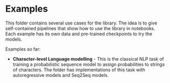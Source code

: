 # Examples

This folder contains several use cases for the library. The idea is to give self-contained pipelines that show how to use the library in notebooks. Each example has its own data and pre-trained checkpoints to try the models.

Examples so far:

* **Character-level Language modelling** - This is the classical NLP task of training a probabilistic sequence model to assign probabilities to strings of characters. The folder has implementations of this task with autoregressive models and Seq2Seq models.
